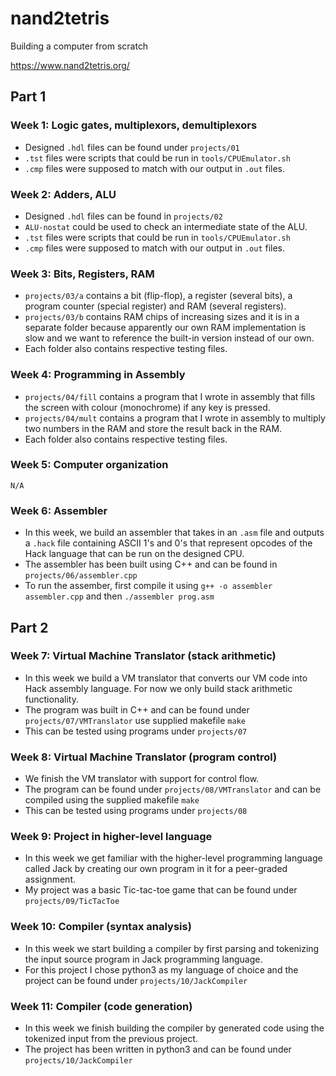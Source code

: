 # nand2tetris

Building a computer from scratch

https://www.nand2tetris.org/

## Part 1

### Week 1: Logic gates, multiplexors, demultiplexors

- Designed `.hdl` files can be found under `projects/01`
- `.tst` files were scripts that could be run in `tools/CPUEmulator.sh`
- `.cmp` files were supposed to match with our output in `.out` files.

### Week 2: Adders, ALU

- Designed `.hdl` files can be found in `projects/02`
- `ALU-nostat` could be used to check an intermediate state of the ALU.
- `.tst` files were scripts that could be run in `tools/CPUEmulator.sh`
- `.cmp` files were supposed to match with our output in `.out` files.

### Week 3: Bits, Registers, RAM

- `projects/03/a` contains a bit (flip-flop), a register (several bits),
    a program counter (special register) and RAM (several registers).
- `projects/03/b` contains RAM chips of increasing sizes and it is in a
    separate folder because apparently our own RAM implementation is slow
    and we want to reference the built-in version instead of our own.
- Each folder also contains respective testing files.

### Week 4: Programming in Assembly

- `projects/04/fill` contains a program that I wrote in assembly that
    fills the screen with colour (monochrome) if any key is pressed.
- `projects/04/mult` contains a program that I wrote in assembly to
    multiply two numbers in the RAM and store the result back in the RAM.
- Each folder also contains respective testing files.

### Week 5: Computer organization

```
N/A
```

### Week 6: Assembler

- In this week, we build an assembler that takes in an `.asm` file and 
    outputs a `.hack` file containing ASCII 1's and 0's that represent
    opcodes of the Hack language that can be run on the designed CPU.
- The assembler has been built using C++ and can be found in
    `projects/06/assembler.cpp`
- To run the assember, first compile it using `g++ -o assembler
    assembler.cpp` and then `./assembler prog.asm`

## Part 2

### Week 7: Virtual Machine Translator (stack arithmetic)

- In this week we build a VM translator that converts our VM code into
    Hack assembly language. For now we only build stack arithmetic
    functionality.
- The program was built in C++ and can be found under
    `projects/07/VMTranslator` use supplied makefile `make`
- This can be tested using programs under `projects/07`

### Week 8: Virtual Machine Translator (program control)

- We finish the VM translator with support for control flow.
- The program can be found under `projects/08/VMTranslator` and can be
    compiled using the supplied makefile `make`
- This can be tested using programs under `projects/08`

### Week 9: Project in higher-level language

- In this week we get familiar with the higher-level programming language
    called Jack by creating our own program in it for a peer-graded
    assignment.
- My project was a basic Tic-tac-toe game that can be found under
    `projects/09/TicTacToe`

### Week 10: Compiler (syntax analysis)

- In this week we start building a compiler by first parsing and
    tokenizing the input source program in Jack programming language.
- For this project I chose python3 as my language of choice and the
    project can be found under `projects/10/JackCompiler`

### Week 11: Compiler (code generation)

- In this week we finish building the compiler by generated code using the
    tokenized input from the previous project.
- The project has been written in python3 and can be found under
    `projects/10/JackCompiler`

